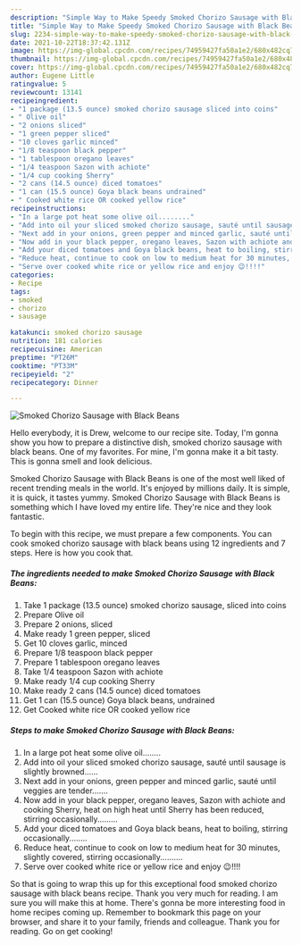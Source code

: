 ```yaml
---
description: "Simple Way to Make Speedy Smoked Chorizo Sausage with Black Beans"
title: "Simple Way to Make Speedy Smoked Chorizo Sausage with Black Beans"
slug: 2234-simple-way-to-make-speedy-smoked-chorizo-sausage-with-black-beans
date: 2021-10-22T18:37:42.131Z
image: https://img-global.cpcdn.com/recipes/74959427fa50a1e2/680x482cq70/smoked-chorizo-sausage-with-black-beans-recipe-main-photo.jpg
thumbnail: https://img-global.cpcdn.com/recipes/74959427fa50a1e2/680x482cq70/smoked-chorizo-sausage-with-black-beans-recipe-main-photo.jpg
cover: https://img-global.cpcdn.com/recipes/74959427fa50a1e2/680x482cq70/smoked-chorizo-sausage-with-black-beans-recipe-main-photo.jpg
author: Eugene Little
ratingvalue: 5
reviewcount: 13141
recipeingredient:
- "1 package (13.5 ounce) smoked chorizo sausage sliced into coins"
- " Olive oil"
- "2 onions sliced"
- "1 green pepper sliced"
- "10 cloves garlic minced"
- "1/8 teaspoon black pepper"
- "1 tablespoon oregano leaves"
- "1/4 teaspoon Sazon with achiote"
- "1/4 cup cooking Sherry"
- "2 cans (14.5 ounce) diced tomatoes"
- "1 can (15.5 ounce) Goya black beans undrained"
- " Cooked white rice OR cooked yellow rice"
recipeinstructions:
- "In a large pot heat some olive oil........"
- "Add into oil your sliced smoked chorizo sausage, sauté until sausage is slightly browned......"
- "Next add in your onions, green pepper and minced garlic, sauté until veggies are tender......."
- "Now add in your black pepper, oregano leaves, Sazon with achiote and cooking Sherry, heat on high heat until Sherry has been reduced, stirring occasionally........."
- "Add your diced tomatoes and Goya black beans, heat to boiling, stirring occasionally........"
- "Reduce heat, continue to cook on low to medium heat for 30 minutes, slightly covered, stirring occasionally.........."
- "Serve over cooked white rice or yellow rice and enjoy 😉!!!!"
categories:
- Recipe
tags:
- smoked
- chorizo
- sausage

katakunci: smoked chorizo sausage 
nutrition: 181 calories
recipecuisine: American
preptime: "PT26M"
cooktime: "PT33M"
recipeyield: "2"
recipecategory: Dinner

---
```



![Smoked Chorizo Sausage with Black Beans](https://img-global.cpcdn.com/recipes/74959427fa50a1e2/680x482cq70/smoked-chorizo-sausage-with-black-beans-recipe-main-photo.jpg)

Hello everybody, it is Drew, welcome to our recipe site. Today, I'm gonna show you how to prepare a distinctive dish, smoked chorizo sausage with black beans. One of my favorites. For mine, I'm gonna make it a bit tasty. This is gonna smell and look delicious.

Smoked Chorizo Sausage with Black Beans is one of the most well liked of recent trending meals in the world. It's enjoyed by millions daily. It is simple, it is quick, it tastes yummy. Smoked Chorizo Sausage with Black Beans is something which I have loved my entire life. They're nice and they look fantastic.




To begin with this recipe, we must prepare a few components. You can cook smoked chorizo sausage with black beans using 12 ingredients and 7 steps. Here is how you cook that.

<!--inarticleads1-->

##### The ingredients needed to make Smoked Chorizo Sausage with Black Beans:

1. Take 1 package (13.5 ounce) smoked chorizo sausage, sliced into coins
1. Prepare  Olive oil
1. Prepare 2 onions, sliced
1. Make ready 1 green pepper, sliced
1. Get 10 cloves garlic, minced
1. Prepare 1/8 teaspoon black pepper
1. Prepare 1 tablespoon oregano leaves
1. Take 1/4 teaspoon Sazon with achiote
1. Make ready 1/4 cup cooking Sherry
1. Make ready 2 cans (14.5 ounce) diced tomatoes
1. Get 1 can (15.5 ounce) Goya black beans, undrained
1. Get  Cooked white rice OR cooked yellow rice




<!--inarticleads2-->

##### Steps to make Smoked Chorizo Sausage with Black Beans:

1. In a large pot heat some olive oil........
1. Add into oil your sliced smoked chorizo sausage, sauté until sausage is slightly browned......
1. Next add in your onions, green pepper and minced garlic, sauté until veggies are tender.......
1. Now add in your black pepper, oregano leaves, Sazon with achiote and cooking Sherry, heat on high heat until Sherry has been reduced, stirring occasionally.........
1. Add your diced tomatoes and Goya black beans, heat to boiling, stirring occasionally........
1. Reduce heat, continue to cook on low to medium heat for 30 minutes, slightly covered, stirring occasionally..........
1. Serve over cooked white rice or yellow rice and enjoy 😉!!!!




So that is going to wrap this up for this exceptional food smoked chorizo sausage with black beans recipe. Thank you very much for reading. I am sure you will make this at home. There's gonna be more interesting food in home recipes coming up. Remember to bookmark this page on your browser, and share it to your family, friends and colleague. Thank you for reading. Go on get cooking!
